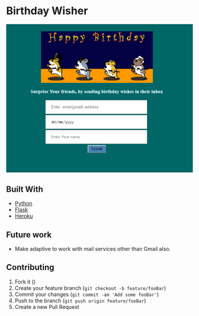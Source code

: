 # Birthday Wisher

![](https://github.com/p-rit/brthday-wishr/blob/master/static/image/Capture.PNG)


## Built With

* [Python](https://www.python.org/) 
* [Flask](http://flask.pocoo.org/) 
* [Heroku](https://dashboard.heroku.com/) 



## Future work
* Make adaptive to work with mail services other than Gmail also.

## Contributing

1. Fork it ()
2. Create your feature branch (`git checkout -b feature/fooBar`)
3. Commit your changes (`git commit -am 'Add some fooBar'`)
4. Push to the branch (`git push origin feature/fooBar`)
5. Create a new Pull Request




